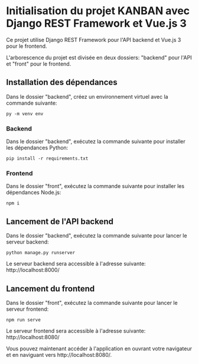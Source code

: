 # Initialisation du projet KANBAN avec Django REST Framework et Vue.js 3
Ce projet utilise Django REST Framework pour l'API backend et Vue.js 3 pour le frontend.

L'arborescence du projet est divisée en deux dossiers: "backend" pour l'API et "front" pour le frontend.

## Installation des dépendances

Dans le dossier "backend", créez un environnement virtuel avec la commande suivante:

`py -m venv env`

### Backend

Dans le dossier "backend", exécutez la commande suivante pour installer les dépendances Python:

`pip install -r requirements.txt`

### Frontend
Dans le dossier "front", exécutez la commande suivante pour installer les dépendances Node.js:

 `npm i` 

## Lancement de l'API backend
Dans le dossier "backend", exécutez la commande suivante pour lancer le serveur backend:

`python manage.py runserver`

Le serveur backend sera accessible à l'adresse suivante: http://localhost:8000/

## Lancement du frontend
Dans le dossier "front", exécutez la commande suivante pour lancer le serveur frontend:

`npm run serve`

Le serveur frontend sera accessible à l'adresse suivante: http://localhost:8080/

Vous pouvez maintenant accéder à l'application en ouvrant votre navigateur et en naviguant vers http://localhost:8080/.
